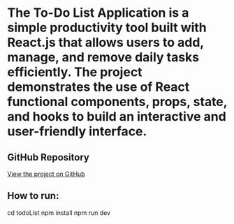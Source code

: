 # The To-Do List Application is a simple productivity tool built with React.js that allows users to add, manage, and remove daily tasks efficiently. The project demonstrates the use of React functional components, props, state, and hooks to build an interactive and user-friendly interface.

## GitHub Repository
[View the project on GitHub](https://github.com/rajritukumar-code/ToDo_Lists)


## How to run:

 cd todoList
 npm install
 npm run dev
